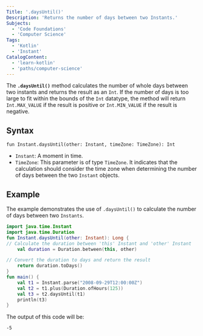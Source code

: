 ```yaml
---
Title: '.daysUntil()'
Description: 'Returns the number of days between two Instants.'
Subjects:
  - 'Code Foundations'
  - 'Computer Science'
Tags:
  - 'Kotlin'
  - 'Instant'
CatalogContent:
  - 'learn-kotlin'
  - 'paths/computer-science'
---
```


The **`.daysUntil()`** method calculates the number of whole days between two instants and returns the result as an `Int`. If the number of days is too large to fit within the bounds of the `Int` datatype, the method will return `Int.MAX_VALUE` if the result is positive or `Int.MIN_VALUE` if the result is negative.

## Syntax

```pseudo
fun Instant.daysUntil(other: Instant, timeZone: TimeZone): Int
```

- `Instant`: A moment in time.
- `TimeZone`: This parameter is of type `TimeZone`. It indicates that the calculation should consider the time zone when determining the number of days between the two `Instant` objects.

## Example

The example demonstrates the use of `.daysUntil()` to calculate the number of days between two `Instants`.

```kotlin
import java.time.Instant
import java.time.Duration
fun Instant.daysUntil(other: Instant): Long {
// Calculate the duration between 'this' Instant and 'other' Instant
    val duration = Duration.between(this, other)

// Convert the duration to days and return the result
    return duration.toDays()
}
fun main() {
    val t1 = Instant.parse("2008-09-29T12:00:00Z")
    val t2 = t1.plus(Duration.ofHours(125))
    val t3 = t2.daysUntil(t1)
    println(t3)
}
```

The output of this code will be:

```shell
-5
```
